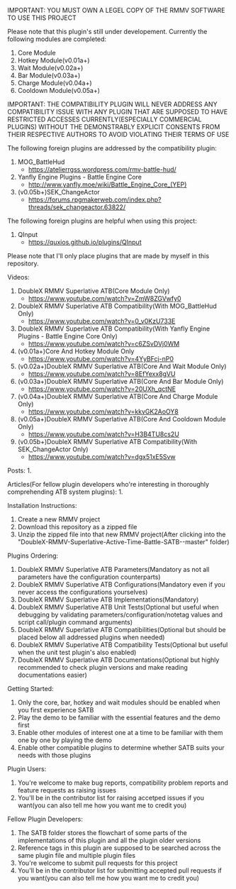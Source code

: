 IMPORTANT: YOU MUST OWN A LEGEL COPY OF THE RMMV SOFTWARE TO USE THIS PROJECT

Please note that this plugin's still under developement. Currently the following modules are completed:
1. Core Module
2. Hotkey Module(v0.01a+)
3. Wait Module(v0.02a+)
4. Bar Module(v0.03a+)
5. Charge Module(v0.04a+)
6. Cooldown Module(v0.05a+)

IMPORTANT: THE COMPATIBILITY PLUGIN WILL NEVER ADDRESS ANY COMPATIBILITY ISSUE WITH ANY PLUGIN THAT ARE SUPPOSED TO HAVE RESTRICTED ACCESSES CURRENTLY(ESPECIALLY COMMERCIAL PLUGINS) WITHOUT THE DEMONSTRABLY EXPLICIT CONSENTS FROM THEIR RESPECTIVE AUTHORS TO AVOID VIOLATING THEIR TERMS OF USE

The following foreign plugins are addressed by the compatibility plugin:
1. MOG_BattleHud
   - https://atelierrgss.wordpress.com/rmv-battle-hud/
2. Yanfly Engine Plugins - Battle Engine Core
   - http://www.yanfly.moe/wiki/Battle_Engine_Core_(YEP)
3. (v0.05b+)SEK_ChangeActor
   - https://forums.rpgmakerweb.com/index.php?threads/sek_changeactor.63822/

The following foreign plugins are helpful when using this project:
1. QInput
   - https://quxios.github.io/plugins/QInput

Please note that I'll only place plugins that are made by myself in this repository.

Videos:
1. DoubleX RMMV Superlative ATB(Core Module Only)
   - https://www.youtube.com/watch?v=ZmW8ZGVwfy0
2. DoubleX RMMV Superlative ATB Compatibility(With MOG_BattleHud Only)
   - https://www.youtube.com/watch?v=0_v0KzU733E
3. DoubleX RMMV Superlative ATB Compatibility(With Yanfly Engine Plugins - Battle Engine Core Only)
   - https://www.youtube.com/watch?v=c6ZSvDVj0WM
4. (v0.01a+)Core And Hotkey Module Only
   - https://www.youtube.com/watch?v=4YyBFcj-nP0
5. (v0.02a+)DoubleX RMMV Superlative ATB(Core And Wait Module Only)
   - https://www.youtube.com/watch?v=8EfYexx8gVU
6. (v0.03a+)DoubleX RMMV Superlative ATB(Core And Bar Module Only)
   - https://www.youtube.com/watch?v=20UXh_qctNE
7. (v0.04a+)DoubleX RMMV Superlative ATB(Core And Charge Module Only)
   - https://www.youtube.com/watch?v=kkvGK2AoOY8
8. (v0.05a+)DoubleX RMMV Superlative ATB(Core And Cooldown Module Only)
   - https://www.youtube.com/watch?v=H3B4TU8cs2U
9. (v0.05b+)DoubleX RMMV Superlative ATB Compatibility(With SEK_ChangeActor Only)
   - https://www.youtube.com/watch?v=dgx51xE5Svw

Posts:
1. 

Articles(For fellow plugin developers who're interesting in thoroughly comprehending ATB system plugins):
1. 

Installation Instructions:
1. Create a new RMMV project
2. Download this repository as a zipped file
3. Unzip the zipped file into that new RMMV project(After clicking into the "DoubleX-RMMV-Superlative-Active-Time-Battle-SATB--master" folder)

Plugins Ordering:
1. DoubleX RMMV Superlative ATB Parameters(Mandatory as not all parameters have the configuration counterparts)
2. DoubleX RMMV Superlative ATB Configurations(Mandatory even if you never access the configurations yourselves)
3. DoubleX RMMV Superlative ATB Implementations(Mandatory)
4. DoubleX RMMV Superlative ATB Unit Tests(Optional but useful when debugging by validating parameters/configuration/notetag values and script call/plugin command arguments)
5. DoubleX RMMV Superlative ATB Compatibilities(Optional but should be placed below all addressed plugins when needed)
6. DoubleX RMMV Superlative ATB Compatibility Tests(Optional but useful when the unit test plugin's also enabled)
7. DoubleX RMMV Superlative ATB Documentations(Optional but highly recommended to check plugin versions and make reading documentations easier)

Getting Started:
1. Only the core, bar, hotkey and wait modules should be enabled when you first experience SATB
2. Play the demo to be familiar with the essential features and the demo first
3. Enable other modules of interest one at a time to be familiar with them one by one by playing the demo
4. Enable other compatible plugins to determine whether SATB suits your needs with those plugins

Plugin Users:
1. You're welcome to make bug reports, compatibility problem reports and feature requests as raising issues
2. You'll be in the contributor list for raising accetped issues if you want(you can also tell me how you want me to credit you)

Fellow Plugin Developers:
1. The SATB folder stores the flowchart of some parts of the implementations of this plugin and all the plugin older versions
2. Reference tags in this plugin are supposed to be searched across the same plugin file and multiple plugin files
4. You're welcome to submit pull requests for this project
5. You'll be in the contributor list for submitting accepted pull requests if you want(you can also tell me how you want me to credit you)
